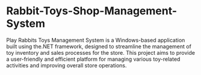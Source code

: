 # Rabbit-Toys-Shop-Management-System
Play Rabbits Toys Management System is a Windows-based application built using the.NET framework, designed to streamline the management of toy inventory and sales processes for the store. This project aims to provide a user-friendly and efficient platform for managing various toy-related activities and improving overall store operations. 
